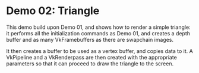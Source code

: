 Demo 02: Triangle
=================

This demo build upon Demo 01, and shows how to render a simple triangle: it performs all the initialization commands as Demo 01, and creates a depth buffer and as many VkFramebuffers as there are swapchain images.

It then creates a buffer to be used as a vertex buffer, and copies data to it. A VkPipeline and a VkRenderpass are then created with the appropriate parameters so that it can proceed to draw the triangle to the screen.

